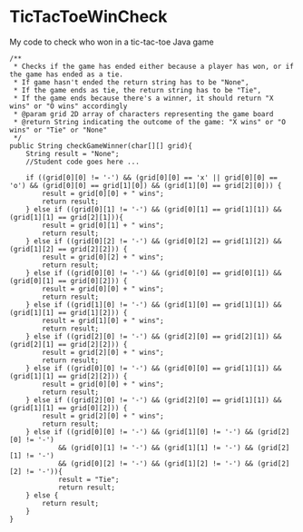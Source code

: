 # TicTacToeWinCheck
My code to check who won in a tic-tac-toe Java game
    
    
    /**
     * Checks if the game has ended either because a player has won, or if the game has ended as a tie.
     * If game hasn't ended the return string has to be "None",
     * If the game ends as tie, the return string has to be "Tie",
     * If the game ends because there's a winner, it should return "X wins" or "O wins" accordingly
     * @param grid 2D array of characters representing the game board
     * @return String indicating the outcome of the game: "X wins" or "O wins" or "Tie" or "None"
     */
    public String checkGameWinner(char[][] grid){
        String result = "None";
        //Student code goes here ...
        
        if ((grid[0][0] != '-') && (grid[0][0] == 'x' || grid[0][0] == 'o') && (grid[0][0] == grid[1][0]) && (grid[1][0] == grid[2][0])) {
        	result = grid[0][0] + " wins";
        	return result;
        } else if ((grid[0][1] != '-') && (grid[0][1] == grid[1][1]) && (grid[1][1] == grid[2][1])){
        	result = grid[0][1] + " wins";
        	return result;
        } else if ((grid[0][2] != '-') && (grid[0][2] == grid[1][2]) && (grid[1][2] == grid[2][2])) {
        	result = grid[0][2] + " wins";
        	return result;
        } else if ((grid[0][0] != '-') && (grid[0][0] == grid[0][1]) && (grid[0][1] == grid[0][2])) {
        	result = grid[0][0] + " wins";
        	return result;
        } else if ((grid[1][0] != '-') && (grid[1][0] == grid[1][1]) && (grid[1][1] == grid[1][2])) {
        	result = grid[1][0] + " wins";
        	return result;
        } else if ((grid[2][0] != '-') && (grid[2][0] == grid[2][1]) && (grid[2][1] == grid[2][2])) {
        	result = grid[2][0] + " wins";
        	return result;
        } else if ((grid[0][0] != '-') && (grid[0][0] == grid[1][1]) && (grid[1][1] == grid[2][2])) {
        	result = grid[0][0] + " wins";
        	return result;
        } else if ((grid[2][0] != '-') && (grid[2][0] == grid[1][1]) && (grid[1][1] == grid[0][2])) {
        	result = grid[2][0] + " wins";
        	return result;
        } else if ((grid[0][0] != '-') && (grid[1][0] != '-') && (grid[2][0] != '-') 
        		&& (grid[0][1] != '-') && (grid[1][1] != '-') && (grid[2][1] != '-') 
        		&& (grid[0][2] != '-') && (grid[1][2] != '-') && (grid[2][2] != '-')){
        		result = "Tie"; 
        		return result;
        } else {
        	return result;
        }
    }
